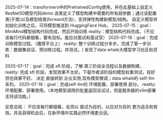 2025-07-14：transformers中的PretrainedConfig使用，并在此基础上自定义ResNet50模型代码demo
            该类定义了模型构建中需要的所有超参数；通过该配置类(子类)以及模型结类(forward方法)，支持弹性构建新模型/结构。
            自定义模型并初始化训练之后，可将模型推送到 HuggingFace Hub。
2025-07-15：goal：MiniMind模型结构代码完成，然后开始训练
            reality：模型结构代码完成。（不应该每行代码都细看，要有目标。能应对面试和面试官）
2025-07-16：goal：完成训练模型过程。（魔搭平台上）
            reality: 整个训练过程分多步。完成了第一步训练：数据集验证、预训练过程。并测试。/ 发现了data whale大模型学习社区和资料

2025-07-17：goal：完成 sft 阶段，了解 第三阶段全流程以及数据构建。
            reality: 完成 sft 阶段，发现效果不太好。下载作者该阶段的模型权重测试，较好但也效果不好。
                    决定 直接转到 企业实用,现有模型微调；data whale的 self-llm系列。
2025-07-18：goal：完成self-llm的 环境配置、部署使用 部分。
            reality:环境配置、部署使用。（本地模型调用的批量返回没试过，但是服务器的vllm部署支持该功能。）  


 














反思总结：
不应该每行都细看，反而以 面试为目的，以应对为目的 更为适合和有效。并且获得机会后，在新环境中实践必然环境更合适。
            